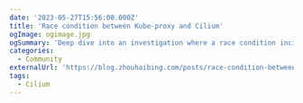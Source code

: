 ```yaml
---
date: '2023-05-27T15:56:00.000Z'
title: 'Race condition between Kube-proxy and Cilium'
ogImage: ogimage.jpg
ogSummary: 'Deep dive into an investigation where a race condition incident occured between Kube-proxy and Cilium'
categories:
  - Community
externalUrl: 'https://blog.zhouhaibing.com/posts/race-condition-between-kube-proxy-and-cilium/ '
tags:
  - Cilium
---
```

